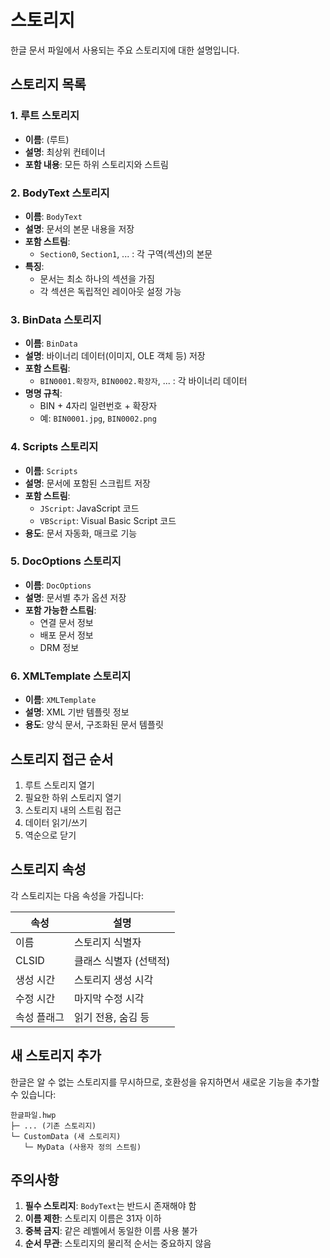 # 스토리지

한글 문서 파일에서 사용되는 주요 스토리지에 대한 설명입니다.

## 스토리지 목록

### 1. 루트 스토리지
- **이름**: (루트)
- **설명**: 최상위 컨테이너
- **포함 내용**: 모든 하위 스토리지와 스트림

### 2. BodyText 스토리지
- **이름**: `BodyText`
- **설명**: 문서의 본문 내용을 저장
- **포함 스트림**:
  - `Section0`, `Section1`, ... : 각 구역(섹션)의 본문
- **특징**: 
  - 문서는 최소 하나의 섹션을 가짐
  - 각 섹션은 독립적인 레이아웃 설정 가능

### 3. BinData 스토리지
- **이름**: `BinData`
- **설명**: 바이너리 데이터(이미지, OLE 객체 등) 저장
- **포함 스트림**:
  - `BIN0001.확장자`, `BIN0002.확장자`, ... : 각 바이너리 데이터
- **명명 규칙**:
  - BIN + 4자리 일련번호 + 확장자
  - 예: `BIN0001.jpg`, `BIN0002.png`

### 4. Scripts 스토리지
- **이름**: `Scripts`
- **설명**: 문서에 포함된 스크립트 저장
- **포함 스트림**:
  - `JScript`: JavaScript 코드
  - `VBScript`: Visual Basic Script 코드
- **용도**: 문서 자동화, 매크로 기능

### 5. DocOptions 스토리지
- **이름**: `DocOptions`
- **설명**: 문서별 추가 옵션 저장
- **포함 가능한 스트림**:
  - 연결 문서 정보
  - 배포 문서 정보
  - DRM 정보

### 6. XMLTemplate 스토리지
- **이름**: `XMLTemplate`
- **설명**: XML 기반 템플릿 정보
- **용도**: 양식 문서, 구조화된 문서 템플릿

## 스토리지 접근 순서

1. 루트 스토리지 열기
2. 필요한 하위 스토리지 열기
3. 스토리지 내의 스트림 접근
4. 데이터 읽기/쓰기
5. 역순으로 닫기

## 스토리지 속성

각 스토리지는 다음 속성을 가집니다:

| 속성 | 설명 |
|------|------|
| 이름 | 스토리지 식별자 |
| CLSID | 클래스 식별자 (선택적) |
| 생성 시간 | 스토리지 생성 시각 |
| 수정 시간 | 마지막 수정 시각 |
| 속성 플래그 | 읽기 전용, 숨김 등 |

## 새 스토리지 추가

한글은 알 수 없는 스토리지를 무시하므로, 호환성을 유지하면서 새로운 기능을 추가할 수 있습니다:

```
한글파일.hwp
├─ ... (기존 스토리지)
└─ CustomData (새 스토리지)
   └─ MyData (사용자 정의 스트림)
```

## 주의사항

1. **필수 스토리지**: `BodyText`는 반드시 존재해야 함
2. **이름 제한**: 스토리지 이름은 31자 이하
3. **중복 금지**: 같은 레벨에서 동일한 이름 사용 불가
4. **순서 무관**: 스토리지의 물리적 순서는 중요하지 않음